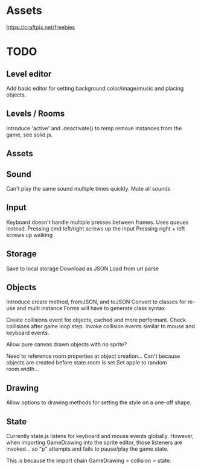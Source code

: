 # Assets

https://craftpix.net/freebies

# TODO

## Level editor
Add basic editor for setting background color/image/music and placing objects. 

## Levels / Rooms
Introduce 'active' and .deactivate() to temp remove instances from the game, see solid.js.

## Assets

## Sound
Can't play the same sound multiple times quickly.
Mute all sounds

## Input
Keyboard doesn't handle multiple presses between frames.  Uses queues instead.
Pressing cmd left/right screws up the input
Pressing right + left screws up walking 

## Storage
Save to local storage
Download as JSON
Load from url parse

## Objects
Introduce create method, fromJSON, and toJSON
Convert to classes for re-use and multi instance
Forms will have to generate class syntax

Create collisions event for objects, cached and more performant.
Check collisions after game loop step.
Invoke collision events similar to mouse and keyboard events. 

Allow pure canvas drawn objects with no sprite?

Need to reference room properties at object creation...
Can't because objects are created before state.room is set
Set apple to random room.width...

## Drawing
Allow options to drawing methods for setting the style on a one-off shape.

## State
Currently state.js listens for keyboard and mouse events globally.  However, when
importing GameDrawing into the sprite editor, those listeners are invoked... so "p"
attempts and fails to pause/play the game state.

This is because the import chain GameDrawing > collision > state. 
